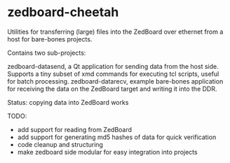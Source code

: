 zedboard-cheetah
================

Utilities for transferring (large) files into the ZedBoard over ethernet from a host for bare-bones projects.

Contains two sub-projects:

zedboard-datasend, a Qt application for sending data from the host side. Supports a tiny subset of xmd commands for executing tcl scripts, useful for batch processing.
zedboard-datarecv, example bare-bones application for receiving the data on the ZedBoard target and writing it into the DDR.

Status: copying data into ZedBoard works

TODO:
 - add support for reading from ZedBoard
 - add support for generating md5 hashes of data for quick verification
 - code cleanup and structuring
 - make zedboard side modular for easy integration into projects
